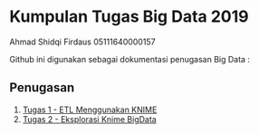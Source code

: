 # Kumpulan Tugas Big Data 2019

Ahmad Shidqi Firdaus
05111640000157

Github ini digunakan sebagai dokumentasi penugasan Big Data :

## Penugasan
1. [Tugas 1 - ETL Menggunakan KNIME](https://github.com/ahmadkikok/bigdata_2019/tree/master/tugas_1_etl-menggunakan-knime)
2. [Tugas 2 - Eksplorasi Knime BigData](https://github.com/ahmadkikok/bigdata_2019/tree/master/tugas_2_eksplorasi-knime-big-data)